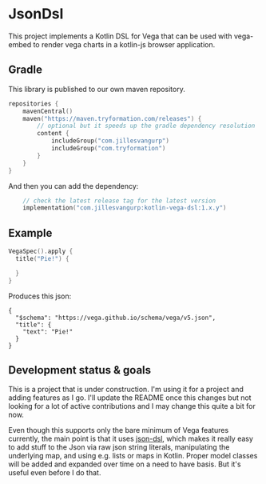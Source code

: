 # JsonDsl

This project implements a Kotlin DSL for Vega that can be used with vega-embed to render vega charts in a kotlin-js browser application.

## Gradle

This library is published to our own maven repository.

```kotlin
repositories {
    mavenCentral()
    maven("https://maven.tryformation.com/releases") {
        // optional but it speeds up the gradle dependency resolution
        content {
            includeGroup("com.jillesvangurp")
            includeGroup("com.tryformation")
        }
    }
}
```

And then you can add the dependency:

```kotlin
    // check the latest release tag for the latest version
    implementation("com.jillesvangurp:kotlin-vega-dsl:1.x.y")
```

## Example

```kotlin
VegaSpec().apply {
  title("Pie!") {

  }
}
```

Produces this json:

```application/json
{
  "$schema": "https://vega.github.io/schema/vega/v5.json",
  "title": {
    "text": "Pie!"
  }
}
```

## Development status & goals

This is a project that is under construction. I'm using it for a project and adding features as I go. 
I'll update the README once this changes but not looking for a lot of active contributions and I may change this
quite a bit for now.

Even though this supports only the bare minimum of Vega features currently, the main point is that it uses [json-dsl](https://github.com/jillesvangurp/json-dsl), which makes it really easy to add stuff to the Json via raw json string literals, manipulating the underlying map, and using e.g. lists or maps in Kotlin. Proper model classes will be added and expanded over time on a need to have basis. But it's useful even before I do that.


